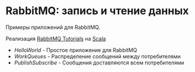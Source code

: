 # RabbitMQ: запись и чтение данных

Примеры приложений для RabbitMQ.

Реализация [RabbitMQ Tutorials](https://www.rabbitmq.com/getstarted.html) на [Scala](https://scala-lang.org/)

* *HelloWorld* - Простое приложение для RabbitMQ
* *WorkQueues* - Распределение сообщений между потребителями
* *PublishSubscribe* - Сообщения доставляются всем потребителями
